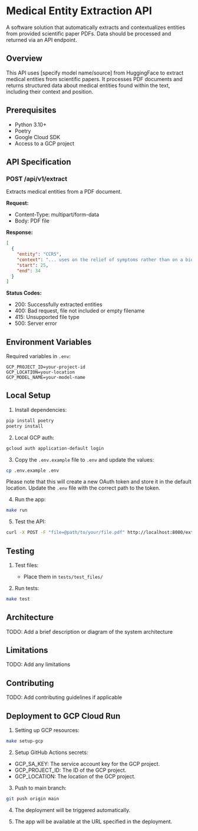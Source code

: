 # Medical Entity Extraction API

A software solution that automatically extracts and contextualizes entities from provided scientific paper PDFs. Data should be processed and returned via an API endpoint.

## Overview

This API uses [specify model name/source] from HuggingFace to extract medical entities from scientific papers. It processes PDF documents and returns structured data about medical entities found within the text, including their context and position.

## Prerequisites

- Python 3.10+
- Poetry
- Google Cloud SDK
- Access to a GCP project

## API Specification

### POST /api/v1/extract

Extracts medical entities from a PDF document.

**Request:**
- Content-Type: multipart/form-data
- Body: PDF file

**Response:**
```json
[
  {
    "entity": "CCR5",
    "context": "... uses on the relief of symptoms rather than on a biological 'cure'. have identified rare mutations in CCR5 that confer resilience against ...",
    "start": 25,
    "end": 34
  }
]
```

**Status Codes:**
- 200: Successfully extracted entities
- 400: Bad request, file not included or empty filename
- 415: Unsupported file type
- 500: Server error

## Environment Variables

Required variables in `.env`:
```
GCP_PROJECT_ID=your-project-id
GCP_LOCATION=your-location
GCP_MODEL_NAME=your-model-name
```

## Local Setup

1. Install dependencies:
```bash
pip install poetry
poetry install
```

2. Local GCP auth:
```bash
gcloud auth application-default login
```

3. Copy the `.env.example` file to `.env` and update the values:
```bash
cp .env.example .env
```

Please note that this will create a new OAuth token and store it in the default location. Update the `.env` file with the correct path to the token.

4. Run the app:
```bash
make run
```

5. Test the API:
```bash
curl -X POST -F "file=@path/to/your/file.pdf" http://localhost:8000/extract
```

## Testing

1. Test files:
   - Place them in `tests/test_files/`

2. Run tests:
```bash
make test
```


## Architecture

TODO: Add a brief description or diagram of the system architecture

## Limitations

TODO: Add any limitations

## Contributing

TODO: Add contributing guidelines if applicable

## Deployment to GCP Cloud Run

1. Setting up GCP resources:
```bash
make setup-gcp
```

2. Setup GitHub Actions secrets:
- GCP_SA_KEY: The service account key for the GCP project.
- GCP_PROJECT_ID: The ID of the GCP project.
- GCP_LOCATION: The location of the GCP project.

3. Push to main branch:
```bash
git push origin main
```

4. The deployment will be triggered automatically.

5. The app will be available at the URL specified in the deployment.